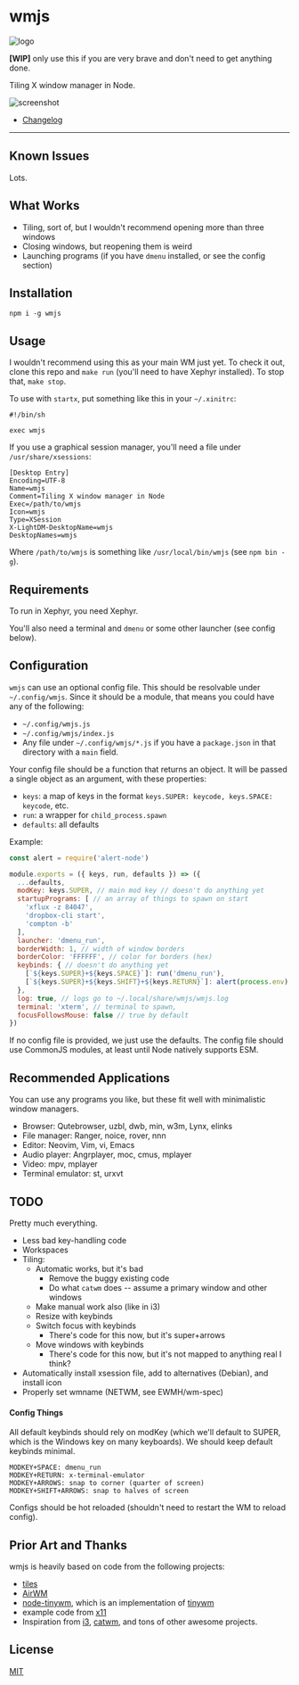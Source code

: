 # wmjs

![logo](/logo.png?raw=true)

**[WIP]** only use this if you are very brave and don't need to get anything done.

Tiling X window manager in Node.

![screenshot](/screenshot.png?raw=true)

* [Changelog](./CHANGELOG.md)

--------

## Known Issues

Lots.

## What Works

* Tiling, sort of, but I wouldn't recommend opening more than three windows
* Closing windows, but reopening them is weird
* Launching programs (if you have `dmenu` installed, or see the config section)

## Installation

`npm i -g wmjs`

## Usage

I wouldn't recommend using this as your main WM just yet. To check it out, clone
this repo and `make run` (you'll need to have Xephyr installed). To stop
that, `make stop`.

To use with `startx`, put something like this in your `~/.xinitrc`:

```
#!/bin/sh

exec wmjs
```

If you use a graphical session manager, you'll need a file under
`/usr/share/xsessions`:

```
[Desktop Entry]
Encoding=UTF-8
Name=wmjs
Comment=Tiling X window manager in Node
Exec=/path/to/wmjs
Icon=wmjs
Type=XSession
X-LightDM-DesktopName=wmjs
DesktopNames=wmjs
```

Where `/path/to/wmjs` is something like `/usr/local/bin/wmjs` (see `npm bin -g`).

## Requirements

To run in Xephyr, you need Xephyr.

You'll also need a terminal and `dmenu` or some other launcher (see config
below).

## Configuration

`wmjs` can use an optional config file. This should be resolvable under
`~/.config/wmjs`. Since it should be a module, that means you could have any of
the following:

* `~/.config/wmjs.js`
* `~/.config/wmjs/index.js`
* Any file under `~/.config/wmjs/*.js` if you have a `package.json` in that
  directory with a `main` field.

Your config file should be a function that returns an object. It will be passed
a single object as an argument, with these properties:

* `keys`: a map of keys in the format `keys.SUPER: keycode, keys.SPACE: keycode`, etc.
* `run`: a wrapper for `child_process.spawn`
* `defaults`: all defaults

Example:

```javascript
const alert = require('alert-node')

module.exports = ({ keys, run, defaults }) => ({
  ...defaults,
  modKey: keys.SUPER, // main mod key // doesn't do anything yet
  startupPrograms: [ // an array of things to spawn on start
    'xflux -z 84047',
    'dropbox-cli start',
    'compton -b'
  ],
  launcher: 'dmenu_run',
  borderWidth: 1, // width of window borders
  borderColor: 'FFFFFF', // color for borders (hex)
  keybinds: { // doesn't do anything yet
    [`${keys.SUPER}+${keys.SPACE}`]: run('dmenu_run'),
    [`${keys.SUPER}+${keys.SHIFT}+${keys.RETURN}`]: alert(process.env) // whatever
  },
  log: true, // logs go to ~/.local/share/wmjs/wmjs.log
  terminal: 'xterm', // terminal to spawn,
  focusFollowsMouse: false // true by default
})
```

If no config file is provided, we just use the defaults. The config file should
use CommonJS modules, at least until Node natively supports ESM.

## Recommended Applications

You can use any programs you like, but these fit well with minimalistic window
managers.

* Browser: Qutebrowser, uzbl, dwb, min, w3m, Lynx, elinks
* File manager: Ranger, noice, rover, nnn
* Editor: Neovim, Vim, vi, Emacs
* Audio player: Angrplayer, moc, cmus, mplayer
* Video: mpv, mplayer
* Terminal emulator: st, urxvt

## TODO

Pretty much everything.

* Less bad key-handling code
* Workspaces
* Tiling:
  * Automatic works, but it's bad
    * Remove the buggy existing code
    * Do what `catwm` does -- assume a primary window and other windows
  * Make manual work also (like in i3)
  * Resize with keybinds
  * Switch focus with keybinds
    * There's code for this now, but it's super+arrows
  * Move windows with keybinds
    * There's code for this now, but it's not mapped to anything real I think?
* Automatically install xsession file, add to alternatives (Debian), and install icon
* Properly set wmname (NETWM, see EWMH/wm-spec)

#### Config Things

All default keybinds should rely on modKey (which we'll default to SUPER, which
is the Windows key on many keyboards). We should keep default keybinds minimal.

```
MODKEY+SPACE: dmenu_run
MODKEY+RETURN: x-terminal-emulator
MODKEY+ARROWS: snap to corner (quarter of screen)
MODKEY+SHIFT+ARROWS: snap to halves of screen
```

Configs should be hot reloaded (shouldn't need to restart the WM to reload
config).

## Prior Art and Thanks

wmjs is heavily based on code from the following projects:

* [tiles](https://github.com/dominictarr/tiles)
* [AirWM](https://github.com/airwm/airwm)
* [node-tinywm](https://github.com/Airblader/node-tinywm), which is an
  implementation of [tinywm](http://incise.org/tinywm.html)
* example code from [x11](https://github.com/sidorares/node-x11)
* Inspiration from [i3](https://i3wm.org),
  [catwm](https://github.com/pyknite/catwm), and tons of other awesome projects.

## License

[MIT](./LICENSE.md)
